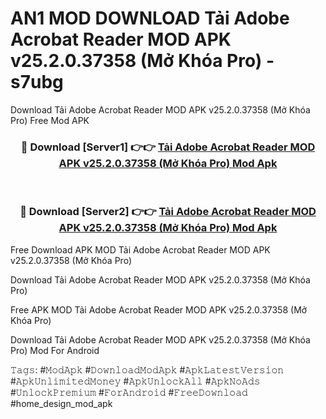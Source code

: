 # AN1 MOD DOWNLOAD Tải Adobe Acrobat Reader MOD APK v25.2.0.37358 (Mở Khóa Pro) - s7ubg
Download Tải Adobe Acrobat Reader MOD APK v25.2.0.37358 (Mở Khóa Pro) Free Mod APK

<div align="center">
<h3>🔴 Download [Server1] 👉👉 <a href="https://apk-comot.site?title=Tải_Adobe_Acrobat_Reader_MOD_APK_v25.2.0.37358_(Mở_Khóa_Pro)">Tải Adobe Acrobat Reader MOD APK v25.2.0.37358 (Mở Khóa Pro) Mod Apk</a></h3><br>

<h3>🔴 Download [Server2] 👉👉 <a href="https://apk-comot.site?title=Tải_Adobe_Acrobat_Reader_MOD_APK_v25.2.0.37358_(Mở_Khóa_Pro)">Tải Adobe Acrobat Reader MOD APK v25.2.0.37358 (Mở Khóa Pro) Mod Apk</a></h3>
</div>


Free Download APK MOD Tải Adobe Acrobat Reader MOD APK v25.2.0.37358 (Mở Khóa Pro)

Download Tải Adobe Acrobat Reader MOD APK v25.2.0.37358 (Mở Khóa Pro) 

Free APK MOD Tải Adobe Acrobat Reader MOD APK v25.2.0.37358 (Mở Khóa Pro) 

Download Tải Adobe Acrobat Reader MOD APK v25.2.0.37358 (Mở Khóa Pro) Mod For Android

𝚃𝚊𝚐𝚜: #𝙼𝚘𝚍𝙰𝚙𝚔 #𝙳𝚘𝚠𝚗𝚕𝚘𝚊𝚍𝙼𝚘𝚍𝙰𝚙𝚔 #𝙰𝚙𝚔𝙻𝚊𝚝𝚎𝚜𝚝𝚅𝚎𝚛𝚜𝚒𝚘𝚗 #𝙰𝚙𝚔𝚄𝚗𝚕𝚒𝚖𝚒𝚝𝚎𝚍𝙼𝚘𝚗𝚎𝚢 #𝙰𝚙𝚔𝚄𝚗𝚕𝚘𝚌𝚔𝙰𝚕𝚕 #𝙰𝚙𝚔𝙽𝚘𝙰𝚍𝚜 #𝚄𝚗𝚕𝚘𝚌𝚔𝙿𝚛𝚎𝚖𝚒𝚞𝚖 #𝙵𝚘𝚛𝙰𝚗𝚍𝚛𝚘𝚒𝚍 #𝙵𝚛𝚎𝚎𝙳𝚘𝚠𝚗𝚕𝚘𝚊𝚍 #home_design_mod_apk